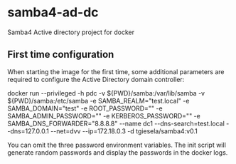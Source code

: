 # samba4-ad-dc
Samba4 Active directory project for docker

## First time configuration
When starting the image for the first time, some additional parameters are
required to configure the Active Directory domain controller:

docker run 
        --privileged 
        -h pdc 
        -v ${PWD}/samba:/var/lib/samba 
        -v ${PWD}/samba:/etc/samba 
        -e SAMBA_REALM="test.local" 
        -e SAMBA_DOMAIN="test" 
        -e ROOT_PASSWORD="<yourpassword>" 
        -e SAMBA_ADMIN_PASSWORD="<yourpassword>" 
        -e KERBEROS_PASSWORD="<yourpassword>" 
        -e SAMBA_DNS_FORWARDER="8.8.8.8" 
        --name dc1 
        --dns-search=test.local 
        --dns=127.0.0.1 
        --net=dvv 
        --ip=172.18.0.3 
        -d tgiesela/samba4:v0.1

You can omit the three password environment variables. The init script will 
generate random passwords and display the passwords in the docker logs.
